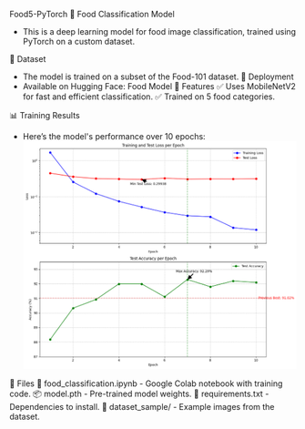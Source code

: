 Food5-PyTorch
🍔 Food Classification Model
- This is a deep learning model for food image classification, trained using PyTorch on a custom dataset.

📌 Dataset
- The model is trained on a subset of the Food-101 dataset.
🚀 Deployment
- Available on Hugging Face: Food Model
🔹 Features
✅ Uses MobileNetV2 for fast and efficient classification.
✅ Trained on 5 food categories.

📊 Training Results
- Here’s the model's performance over 10 epochs:
![Training Accuracy Results](results.png)

📂 Files
📜 food_classification.ipynb - Google Colab notebook with training code.
📦 model.pth - Pre-trained model weights.
📜 requirements.txt - Dependencies to install.
📂 dataset_sample/ - Example images from the dataset.
